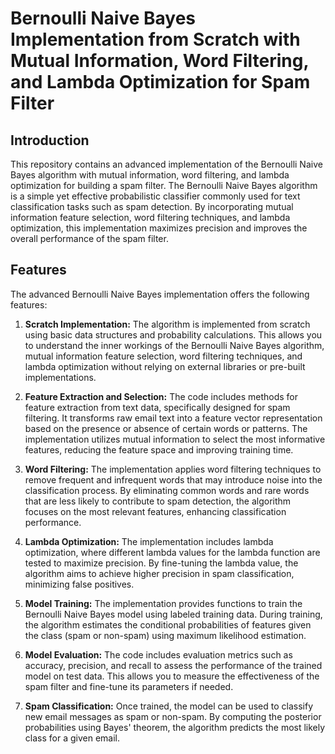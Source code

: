 # Bernoulli Naive Bayes Implementation from Scratch with Mutual Information, Word Filtering, and Lambda Optimization for Spam Filter
## Introduction
This repository contains an advanced implementation of the Bernoulli Naive Bayes algorithm with mutual information, word filtering, and lambda optimization for building a spam filter. The Bernoulli Naive Bayes algorithm is a simple yet effective probabilistic classifier commonly used for text classification tasks such as spam detection. By incorporating mutual information feature selection, word filtering techniques, and lambda optimization, this implementation maximizes precision and improves the overall performance of the spam filter.
## Features
The advanced Bernoulli Naive Bayes implementation offers the following features:

1. **Scratch Implementation:** The algorithm is implemented from scratch using basic data structures and probability calculations. This allows you to understand the inner workings of the Bernoulli Naive Bayes algorithm, mutual information feature selection, word filtering techniques, and lambda optimization without relying on external libraries or pre-built implementations.

2. **Feature Extraction and Selection:** The code includes methods for feature extraction from text data, specifically designed for spam filtering. It transforms raw email text into a feature vector representation based on the presence or absence of certain words or patterns. The implementation utilizes mutual information to select the most informative features, reducing the feature space and improving training time.

3. **Word Filtering:** The implementation applies word filtering techniques to remove frequent and infrequent words that may introduce noise into the classification process. By eliminating common words and rare words that are less likely to contribute to spam detection, the algorithm focuses on the most relevant features, enhancing classification performance.

4. **Lambda Optimization:** The implementation includes lambda optimization, where different lambda values for the lambda function are tested to maximize precision. By fine-tuning the lambda value, the algorithm aims to achieve higher precision in spam classification, minimizing false positives.

5. **Model Training:** The implementation provides functions to train the Bernoulli Naive Bayes model using labeled training data. During training, the algorithm estimates the conditional probabilities of features given the class (spam or non-spam) using maximum likelihood estimation.

6. **Model Evaluation:** The code includes evaluation metrics such as accuracy, precision, and recall to assess the performance of the trained model on test data. This allows you to measure the effectiveness of the spam filter and fine-tune its parameters if needed.

7. **Spam Classification:** Once trained, the model can be used to classify new email messages as spam or non-spam. By computing the posterior probabilities using Bayes' theorem, the algorithm predicts the most likely class for a given email.
